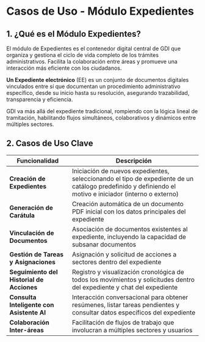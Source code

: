 # Casos de Uso - Módulo Expedientes

## 1. ¿Qué es el Módulo Expedientes?

El módulo de Expedientes es el contenedor digital central de GDI que organiza y gestiona el ciclo de vida completo de los trámites administrativos. Facilita la colaboración entre áreas y promueve una interacción más eficiente con los ciudadanos.

**Un Expediente electrónico** (EE) es un conjunto de documentos digitales vinculados entre sí que documentan un procedimiento administrativo específico, desde su inicio hasta su resolución, asegurando trazabilidad, transparencia y eficiencia.

GDI va más allá del expediente tradicional, rompiendo con la lógica lineal de tramitación, habilitando flujos simultáneos, colaborativos y dinámicos entre múltiples sectores.

## 2. Casos de Uso Clave

| **Funcionalidad** | **Descripción** |
|-------------------|------------------|
| **Creación de Expedientes** | Iniciación de nuevos expedientes, seleccionando el tipo de expediente de un catálogo predefinido y definiendo el motivo e iniciador (interno o externo) |
| **Generación de Carátula** | Creación automática de un documento PDF inicial con los datos principales del expediente |
| **Vinculación de Documentos** | Asociación de documentos existentes al expediente, incluyendo la capacidad de subsanar documentos |
| **Gestión de Tareas y Asignaciones** | Asignación y solicitud de acciones a sectores dentro del expediente |
| **Seguimiento del Historial de Acciones** | Registro y visualización cronológica de todos los movimientos y solicitudes dentro del expediente y chat del expediente |
| **Consulta Inteligente con Asistente AI** | Interacción conversacional para obtener resúmenes, listar tareas pendientes y consultar datos específicos del expediente |
| **Colaboración Inter-áreas** | Facilitación de flujos de trabajo que involucran a múltiples sectores y usuarios |